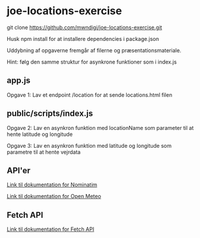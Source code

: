 # joe-locations-exercise

git clone https://github.com/mwndigi/joe-locations-exercise.git

Husk npm install for at installere dependencies i package.json

Uddybning af opgaverne fremgår af filerne og præsentationsmateriale.

Hint: følg den samme struktur for asynkrone funktioner som i index.js

## app.js 

Opgave 1: Lav et endpoint /location for at sende locations.html filen

## public/scripts/index.js

Opgave 2: Lav en asynkron funktion med locationName som parameter til at hente latitude og longitude 

Opgave 3: Lav en asynkron funktion med latitude og longitude som parametre til at hente vejrdata

## API'er

[Link til dokumentation for Nominatim](https://nominatim.org/release-docs/develop/api/Search/)

[Link til dokumentation for Open Meteo](https://open-meteo.com/en/docs)

## Fetch API

[Link til dokumentation for Fetch API](https://developer.mozilla.org/en-US/docs/Web/API/Fetch_API)
